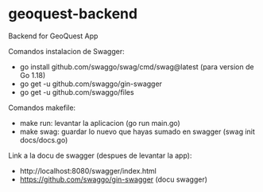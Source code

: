 # geoquest-backend
Backend for GeoQuest App

Comandos instalacion de Swagger:
- go install github.com/swaggo/swag/cmd/swag@latest (para version de Go 1.18)
- go get -u github.com/swaggo/gin-swagger
- go get -u github.com/swaggo/files

Comandos makefile:
 - make run: levantar la aplicacion (go run main.go)
 - make swag: guardar lo nuevo que hayas sumado en swagger (swag init docs/docs.go)

Link a la docu de swagger (despues de levantar la app):
- http://localhost:8080/swagger/index.html 
- https://github.com/swaggo/gin-swagger (docu swagger)
